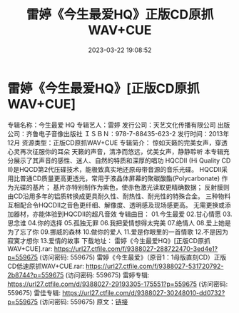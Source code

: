 ﻿---
title: 雷婷《今生最爱HQ》正版CD原抓WAV+CUE
date: 2023-03-22 19:08:52
categories: WAV车载音乐、镜像
tags: 华语中文
---
# 雷婷《今生最爱HQ》[正版CD原抓WAV+CUE]

专辑名称：今生最爱 HQ
专辑艺人：雷婷
发行公司：天艺文化传播有限公司
出版公司：齐鲁电子音像出版社
ＩＳＢＮ：978-7-88435-623-2
发行时间：2013年12月
资源类型：正版CD原抓WAV+CUE
专辑简介：
惊如天籁的完美女声，穿透心灵再次征服你的耳朵
天籁的声音，清净而悠远，优美女声，静静聆听
本专辑充分展示了其声音的感性、迷人、自然的特质和深厚的唱功
HQCDII (Hi Quality CD II)是HQCD第2代压碟技术，能极致真实地还原母带音源的音乐光碟。
HQCDII采用比普通CD质量更高更透光，常用于液晶体屏幕的聚碳酸酯(Polycarbonate) 作为光碟的基片；
基片亦特别制作为紫色，使赤色激光读取更精确数据；
反射膜则由CD沿用多年的铝质转换成更具耐久性、耐热性、耐光性的特殊合金。
三种物料互相配合令HQCDII之音色更纤细、解像度、透明感及现场感更高。
无需更换或添加器材，亦能体验到HQCDII的超凡音效
专辑曲目：
01.今生最爱
02.甘心情愿
03.思念谁
04.你的选择
05.孤独无罪
06.我把愛情想得太完美
07.绝情人
08.爱上她是为了忘了你
09.挪威的森林
10.做你的爱人
11.爱是你眼里的一首情歌
12.不是因为寂寞才想你
13.爱情的故事
下载地址：
雷婷《今生最爱HQ》[正版CD原抓WAV+CUE].rar: https://url27.ctfile.com/f/9388027-288722470-3ed4e1?p=559675
(访问密码: 559675)
雷婷《今生最爱》（原音1：1母版直刻CD）正版CD低速原抓WAV+CUE.rar: https://url27.ctfile.com/f/9388027-531720792-2b8744?p=559675
(访问密码: 559675)
雷婷专辑: https://url27.ctfile.com/d/9388027-29193305-175551?p=559675
(访问密码: 559675)
雷佳专辑: https://url27.ctfile.com/d/9388027-30248010-dd0732?p=559675
(访问密码: 559675)
原文：[链接](https://blog.sina.com.cn/s/blog_1647c7e760103113k.html)